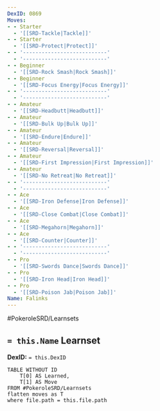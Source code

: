```yaml
---
DexID: 0869
Moves:
- - Starter
  - '[[SRD-Tackle|Tackle]]'
- - Starter
  - '[[SRD-Protect|Protect]]'
- - '---------------------------'
  - '---------------------------'
- - Beginner
  - '[[SRD-Rock Smash|Rock Smash]]'
- - Beginner
  - '[[SRD-Focus Energy|Focus Energy]]'
- - '---------------------------'
  - '---------------------------'
- - Amateur
  - '[[SRD-Headbutt|Headbutt]]'
- - Amateur
  - '[[SRD-Bulk Up|Bulk Up]]'
- - Amateur
  - '[[SRD-Endure|Endure]]'
- - Amateur
  - '[[SRD-Reversal|Reversal]]'
- - Amateur
  - '[[SRD-First Impression|First Impression]]'
- - Amateur
  - '[[SRD-No Retreat|No Retreat]]'
- - '---------------------------'
  - '---------------------------'
- - Ace
  - '[[SRD-Iron Defense|Iron Defense]]'
- - Ace
  - '[[SRD-Close Combat|Close Combat]]'
- - Ace
  - '[[SRD-Megahorn|Megahorn]]'
- - Ace
  - '[[SRD-Counter|Counter]]'
- - '---------------------------'
  - '---------------------------'
- - Pro
  - '[[SRD-Swords Dance|Swords Dance]]'
- - Pro
  - '[[SRD-Iron Head|Iron Head]]'
- - Pro
  - '[[SRD-Poison Jab|Poison Jab]]'
Name: Falinks
---
```


#PokeroleSRD/Learnsets

## `= this.Name` Learnset

**DexID:** `= this.DexID`

```dataview
TABLE WITHOUT ID
    T[0] AS Learned,
    T[1] AS Move
FROM #PokeroleSRD/Learnsets
flatten moves as T
where file.path = this.file.path
```
